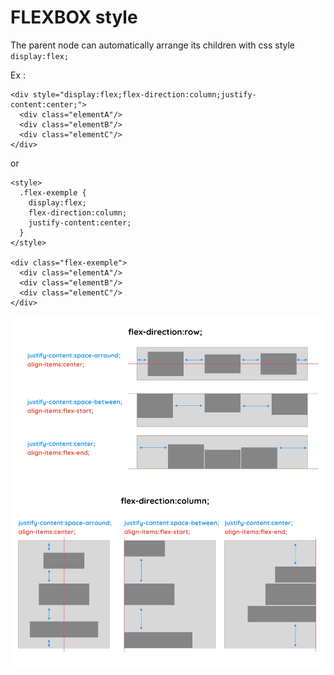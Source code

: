 # FLEXBOX style


The parent node can automatically arrange its children with css style `display:flex;`


Ex :

```
<div style="display:flex;flex-direction:column;justify-content:center;">
  <div class="elementA"/>
  <div class="elementB"/>
  <div class="elementC"/>
</div>
```
or
```
<style>
  .flex-exemple {
    display:flex;
    flex-direction:column;
    justify-content:center;
  }
</style>

<div class="flex-exemple">
  <div class="elementA"/>
  <div class="elementB"/>
  <div class="elementC"/>
</div>

```

![relative links](images/Flexbox.jpg)
